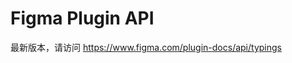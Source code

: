 # Figma Plugin API

最新版本，请访问 https://www.figma.com/plugin-docs/api/typings

[](code/figma.d.ts ':include :type=code typescript')

